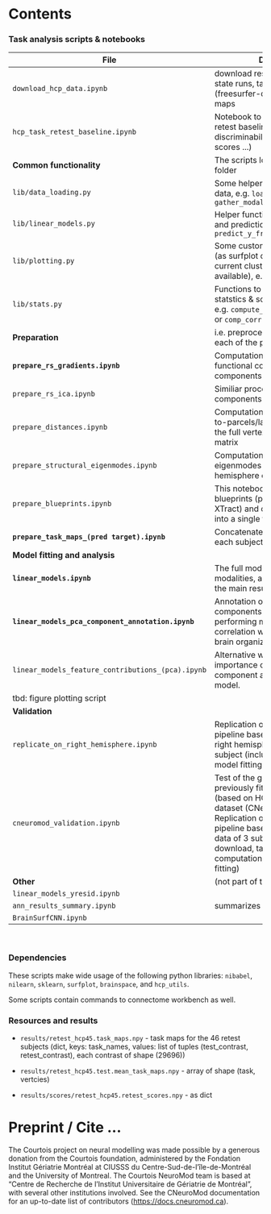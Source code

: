# Contents

### Task analysis scripts & notebooks

| File                                               | Description                                                                                                                                  | Figures |
| -------------------------------------------------- | -------------------------------------------------------------------------------------------------------------------------------------------- | ------- |
| `download_hcp_data.ipynb`                          | download resting brain surfaces, state runs, task maps and (freesurfer-derived) structural maps                                              |         |
| `hcp_task_retest_baseline.ipynb`                   | Notebook to compute the test-retest baselines (accuracy, discriminability, vertex-wise-scores ...)                                           |         |
| **Common functionality**                           | The scripts located in the `lib/` folder                                                                                                     |         |
| `lib/data_loading.py`                              | Some helper functions to load data, e.g. `load_xy_data`, `gather_modalities`                                                                                                   |         |
| `lib/linear_models.py`                             | Helper functions for model fitting and prediction, e.g. `predict_y_from_x, score`                                                            |         |
| `lib/plotting.py`                                  | Some custom plotting functions (as surfplot cannot be used on our current cluster as no x-server is available), e.g. `plot_bars`, `plot_29k` |         |
| `lib/stats.py`                                     | Functions to compute some statstics & scores, e.g. `compute_all_scores`, `comp_dice`, or `comp_corr`                                         |         |
| **Preparation**                                    | i.e. preprocessing nessesary for each of the predictors                                                                                      |         |
| **`prepare_rs_gradients.ipynb`**                   | Computation of resting-state functional connectivity components                                                                              |         |
| `prepare_rs_ica.ipynb`                             | Similiar process for the ICA components                                                                                                      |         |
| `prepare_distances.ipynb`                          | Computation of distances (vertex-to-parcels/landmarks) and PCA of the full vertex-to-vertex distance matrix                                  |         |
| `prepare_structural_eigenmodes.ipynb`              | Computation of the structural eigenmodes of the individual left-hemisphere cortical surfaces                                                 |         |
| `prepare_blueprints.ipynb`                         | This notebook loads individual blueprints (prev computed by FSL XTract) and concatenates them into a single file.                            |         |
| **`prepare_task_maps_(pred target).ipynb`**        | Concatenates task contrasts for each subject into a single file                                                                              |         |
| **Model fitting and analysis**                     |                                                                                                                                              |         |
| **`linear_models.ipynb`**                          | The full model fitting pipeline for all modalities, along with plotting of the main results                                                  |         |
| **`linear_models_pca_component_annotation.ipynb`** | Annotation of the main RS-PCA components underlying the best performing model through correlation with known maps of brain organization      |         |
| `linear_models_feature_contributions_(pca).ipynb`  | Alternative ways of assessing the importance of each RS-PCA component as feature in the linear model.                                        |         |
| tbd: figure plotting script                        |                                                                                                                                              |         |
| **Validation**                                     |                                                                                                                                              |         |
| `replicate_on_right_hemisphere.ipynb`              | Replication of the full model fitting pipeline based on data from the right hemisphere in the same subject (includes preparation & model fitting)      |         |
| `cneuromod_validation.ipynb`                       | Test of the generalizeability of the previously fitted linear model (based on HCP subjects) to a new dataset (CNeuroMod) + Replication of the full model fitting pipeline based on CNeuroMod data of 3 subjects  (includes download, task-contrast computation, preparation & model fitting) |         |
| **Other**                                          | (not part of the manuscript)                                                                                                                 |         |
| `linear_models_yresid.ipynb`                       |                                                                                                                                              |         |
| `ann_results_summary.ipynb`                        | summarizes the NN results                                                                                                                    |         |
| `BrainSurfCNN.ipynb`                               |                                                                                                                                              |         |


<br>

### Dependencies 

These scripts make wide usage of the following python libraries: `nibabel`, `nilearn`, `sklearn`, `surfplot`, `brainspace`, and `hcp_utils`. 

Some scripts contain commands to connectome workbench as well.


### Resources and results

+ `results/retest_hcp45.task_maps.npy` - task maps for the 46 retest subjects (dict, keys: task_names, values: list of tuples (test_contrast, retest_contrast), each contrast of shape (29696))

+ `results/retest_hcp45.test.mean_task_maps.npy` - array of shape (task, vertcies)

+ `results/scores/retest_hcp45.retest_scores.npy` - as dict

# Preprint / Cite ...

The Courtois project on neural modelling was made possible by a generous donation from the Courtois foundation, administered by the Fondation Institut Gériatrie Montréal at CIUSSS du Centre-Sud-de-l’île-de-Montréal and the University of Montreal. The Courtois NeuroMod team is based at “Centre de Recherche de l’Institut Universitaire de Gériatrie de Montréal”, with several other institutions involved. See the CNeuroMod documentation for an up-to-date list of contributors (https://docs.cneuromod.ca).
